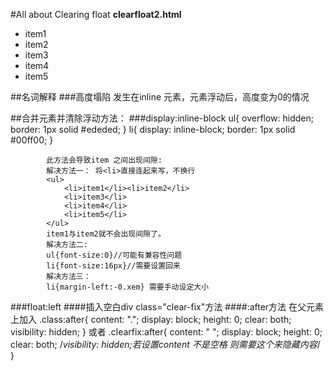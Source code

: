 #All about Clearing float
__clearfloat2.html__
    <ul>
        <li>item1</li>
        <li>item2</li>
        <li>item3</li>
        <li>item4</li>
        <li>item5</li>
    </ul>
##名词解释
###高度塌陷
    发生在inline 元素，元素浮动后，高度变为0的情况
    
##合并元素并清除浮动方法：
###display:inline-block
            ul{
                overflow: hidden;
                border: 1px solid #ededed;
            }
            li{
                display: inline-block;
                border: 1px solid #00ff00;
            }
            
            此方法会导致item 之间出现间隙:
            解决方法一： 将<li>直接连起来写，不换行
            <ul>
                <li>item1</li><li>item2</li>
                <li>item3</li>
                <li>item4</li>
                <li>item5</li>
            </ul>
            item1与item2就不会出现间隙了。
            解决方法二:
            ul{font-size:0}//可能有兼容性问题
            li{font-size:16px}//需要设置回来
            解决方法三：
            li{margin-left:-0.xem} 需要手动设定大小
###float:left
####插入空白div class="clear-fix"方法
####:after方法
    在父元素上加入
            .class:after{
                content: ".";
                display: block;
                height: 0;
                clear: both;
                visibility: hidden;
            }
            或者
            .clearfix:after{
                 content: " ";
                 display: block;
                 height: 0;
                 clear: both;
                 /*visibility: hidden;若设置content 不是空格 则需要这个来隐藏内容*/
             }